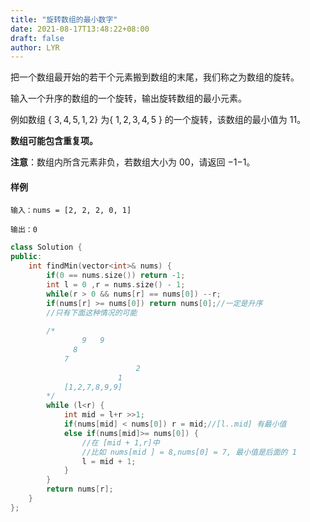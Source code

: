 ```yaml
---
title: "旋转数组的最小数字"
date: 2021-08-17T13:48:22+08:00
draft: false
author: LYR
---
```




 把一个数组最开始的若干个元素搬到数组的末尾，我们称之为数组的旋转。

输入一个升序的数组的一个旋转，输出旋转数组的最小元素。

例如数组 { $3,4,5,1,2$}   为{ $1,2,3,4,5$ } 的一个旋转，该数组的最小值为 11。

**数组可能包含重复项。**

**注意**：数组内所含元素非负，若数组大小为 00，请返回 −1−1。

#### 样例

```
输入：nums = [2, 2, 2, 0, 1]

输出：0
```







```cpp
class Solution {
public:
    int findMin(vector<int>& nums) {
        if(0 == nums.size()) return -1;
        int l = 0 ,r = nums.size() - 1;
        while(r > 0 && nums[r] == nums[0]) --r;
        if(nums[r] >= nums[0]) return nums[0];//一定是升序
        //只有下面这种情况的可能
        
        /*
                9   9            
              8  
            7           
                            2
                        1
            [1,2,7,8,9,9]
        */
        while (l<r) {
            int mid = l+r >>1;
            if(nums[mid] < nums[0]) r = mid;//[l..mid] 有最小值
            else if(nums[mid]>= nums[0]) {
                //在 [mid + 1,r]中
                //比如 nums[mid ] = 8,nums[0] = 7, 最小值是后面的 1
                l = mid + 1;
            }
        }
        return nums[r];
    }
};
```











